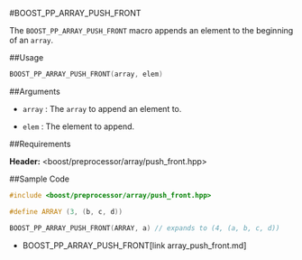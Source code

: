 #BOOST_PP_ARRAY_PUSH_FRONT

The `BOOST_PP_ARRAY_PUSH_FRONT` macro appends an element to the beginning of an `array`.

##Usage

```cpp
BOOST_PP_ARRAY_PUSH_FRONT(array, elem)
```

##Arguments

- `array` :
	The `array` to append an element to.

- `elem` :
	The element to append.

##Requirements

**Header:** &lt;boost/preprocessor/array/push_front.hpp&gt;

##Sample Code

```cpp
#include <boost/preprocessor/array/push_front.hpp>

#define ARRAY (3, (b, c, d))

BOOST_PP_ARRAY_PUSH_FRONT(ARRAY, a) // expands to (4, (a, b, c, d))
```
* BOOST_PP_ARRAY_PUSH_FRONT[link array_push_front.md]

